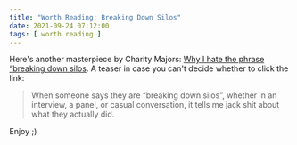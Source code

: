 ```yaml
---
title: "Worth Reading: Breaking Down Silos"
date: 2021-09-24 07:12:00
tags: [ worth reading ]
---
```

Here's another masterpiece by Charity Majors: [Why I hate the phrase &#8220;breaking down silos](https://charity.wtf/2021/08/27/why-i-hate-the-phrase-breaking-down-silos/). A teaser in case you can't decide whether to click the link:

> When someone says they are “breaking down silos”, whether in an interview, a panel, or casual conversation, it tells me jack shit about what they actually did.

Enjoy ;)
